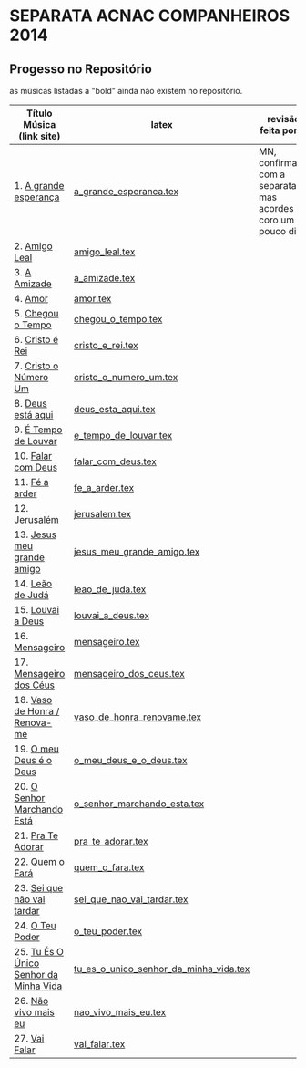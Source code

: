 SEPARATA ACNAC COMPANHEIROS 2014
=================================

Progesso no Repositório
-----------------------

as músicas listadas a "bold" ainda não existem no repositório.

| Título Música (link site)            									| latex                                                                     | revisão feita por ... 		|
| ----------------------------------------------------------------------| -----------------------------------------------------------------------   | ------------------------------|
| 1. [A grande esperança](http://www.psalterio.net/158)					| [a_grande_esperanca.tex](../../songs/pt/a_grande_esperanca.tex)           | MN, confirmado com a separata mas acordes coro um pouco diff.								|
| 2. [Amigo Leal](http://www.psalterio.net/74)				 			| [amigo_leal.tex](../../songs/pt/amigo_leal.tex)             				| 								|
| 3. [A Amizade](http://www.psalterio.net/164)					 		| [a_amizade.tex](../../songs/pt/a_amizade.tex)             					| 								|
| 4. [Amor](http://www.psalterio.net/165)					 			| [amor.tex](../../songs/pt/amor.tex)             							| 								|
| 5. [Chegou o Tempo](http://www.psalterio.net/53) 						| [chegou_o_tempo.tex](../../songs/pt/chegou_o_tempo.tex)             		| 								|
| 6. [Cristo é Rei](http://www.psalterio.net/73)					 	| [cristo_e_rei.tex](../../songs/pt/cristo_e_rei.tex)             			| 								|
| 7. [Cristo o Número Um](http://www.psalterio.net/166) 					| [cristo_o_numero_um.tex](../../songs/pt/cristo_o_numero_um.tex)             				| 								|
| 8. [Deus está aqui](http://www.psalterio.net/71) 					| [deus_esta_aqui.tex](../../songs/pt/deus_esta_aqui.tex)             		| 								|
| 9. [É Tempo de Louvar](http://www.psalterio.net/82) 					| [e_tempo_de_louvar.tex](../../songs/pt/e_tempo_de_louvar.tex) 	| 								|
| 10. [Falar com Deus](http://www.psalterio.net/167) 				| [falar_com_deus.tex](../../songs/pt/falar_com_deus.tex)             		| 								|
| 11. [Fé a arder](http://www.psalterio.net/142)                      	| [fe_a_arder.tex](../../songs/pt/fe_a_arder.tex)                             	|								|
| 12. [Jerusalém](http://www.psalterio.net/101) 					 	| [jerusalem.tex](../../songs/pt/jerusalem.tex)             				| 								|
| 13. [Jesus meu grande amigo](http://www.psalterio.net/80) 		 	| [jesus_meu_grande_amigo.tex](../../songs/pt/jesus_meu_grande_amigo.tex)   | 								|
| 14. [Leão de Judá](http://www.psalterio.net/90) 					 	| [leao_de_juda.tex](../../songs/pt/leao_de_juda.tex)             			| 								|
| 15. [Louvai a Deus](http://www.psalterio.net/123) 					| [louvai_a_deus.tex](../../songs/pt/louvai_a_deus.tex)             		| 								|
| 16. [Mensageiro](http://www.psalterio.net/147) 					 	| [mensageiro.tex](../../songs/pt/mensageiro.tex)             				| 								|
| 17. [Mensageiro dos Céus](http://www.psalterio.net/167)			| [mensageiro_dos_ceus.tex](../../songs/pt/mensageiro_dos_ceus.tex)         | 								|
| 18. [Vaso de Honra / Renova-me](http://www.psalterio.net/120) 		| [vaso_de_honra_renovame.tex](../../songs/pt/vaso_de_honra_renovame.tex)   | 								|
| 19. [O meu Deus é o Deus](http://www.psalterio.net/168)			| [o_meu_deus_e_o_deus.tex](../../songs/pt/o_meu_deus_e_o_deus.tex)         | 								|
| 20. [O Senhor Marchando Está](http://www.psalterio.net/89) 			| [o_senhor_marchando_esta.tex](../../songs/pt/o_senhor_marchando_esta.tex)	| 								|
| 21. [Pra Te Adorar](http://www.psalterio.net/119) 					| [pra_te_adorar.tex](../../songs/pt/pra_te_adorar.tex)             		| 								|
| 22. [Quem o Fará](http://www.psalterio.net/153) 					 	| [quem_o_fara.tex](../../songs/pt/quem_o_fara.tex)             			| 								|
| 23. [Sei que não vai tardar](http://www.psalterio.net/63)				| [sei_que_nao_vai_tardar.tex](../../songs/pt/sei_que_nao_vai_tardar.tex)  	| 								|
| 24. [O Teu Poder](http://www.psalterio.net/139) 					 	| [o_teu_poder.tex](../../songs/pt/o_teu_poder.tex)             			| 								|
| 25. [Tu És O Único Senhor da Minha Vida](http://www.psalterio.net/103)| [tu_es_o_unico_senhor_da_minha_vida.tex](../../songs/pt/tu_es_o_unico_senhor_da_minha_vida.tex) | 								|
| 26. [Não vivo mais eu](http://www.psalterio.net/162) 					| [nao_vivo_mais_eu.tex](../../songs/pt/nao_vivo_mais_eu.tex)             	| 								|
| 27. [Vai Falar](http://www.psalterio.net/169)					 	| [vai_falar.tex](../../songs/pt/vai_falar.tex)             				| 								|

